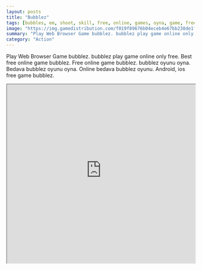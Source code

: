 ```yaml
---
layout: posts
title: "Bubblez"
tags: [bubbles, em, shoot, skill, free, online, games, oyna, game, free, games, play, play, games]
image: "https://img.gamedistribution.com/f019f89676b04eceb4e67bb238de1f74.jpg"
summary: "Play Web Browser Game bubblez. bubblez play game online only free. Best free online game bubblez. Free online game bubblez. bubblez oyunu oyna. Bedava bubblez oyunu oyna. Online bedava bubblez oyunu. Android, ios free game bubblez."
category: "Action"
---
```


Play Web Browser Game bubblez. bubblez play game online only free. Best free online game bubblez. Free online game bubblez. bubblez oyunu oyna. Bedava bubblez oyunu oyna. Online bedava bubblez oyunu. Android, ios free game bubblez.

<iframe width="100%" height="480px;" src="https://html5.gamedistribution.com/f019f89676b04eceb4e67bb238de1f74/"></iframe>